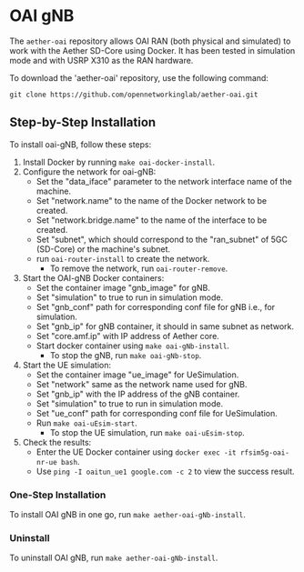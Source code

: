 # OAI gNB

The `aether-oai` repository allows OAI RAN (both physical and simulated) to work with the Aether SD-Core using Docker.
It has been tested in simulation mode and with USRP X310 as the RAN hardware.

To download the 'aether-oai' repository, use the following command:
```
git clone https://github.com/opennetworkinglab/aether-oai.git
```

## Step-by-Step Installation
To install oai-gNB, follow these steps:

1. Install Docker by running `make oai-docker-install`.
2. Configure the network for oai-gNB:
   - Set the "data_iface" parameter to the network interface name of the machine.
   - Set "network.name" to the name of the Docker network to be created.
   - Set "network.bridge.name" to the name of the interface to be created.
   - Set "subnet", which should correspond to the "ran_subnet" of 5GC (SD-Core) or the machine's subnet.
   - run `oai-router-install` to create the network.
      - To remove the network, run `oai-router-remove`.
3. Start the OAI-gNB Docker containers:
   - Set the container image "gnb_image" for gNB.
   - Set "simulation" to true to run in simulation mode.
   - Set "gnb_conf" path for corresponding conf file for gNB i.e., for simulation.
   - Set "gnb_ip" for gNB container, it should in same subnet as network.
   - Set "core.amf.ip" with IP address of Aether core.
   - Start docker container using `make oai-gNb-install`.
      - To stop the gNB, run `make oai-gNb-stop`.
4. Start the UE simulation:
   - Set the container image "ue_image" for UeSimulation.
   - Set "network" same as the network name used for gNB.
   - Set "gnb_ip" with the IP address of the gNB container.
   - Set "simulation" to true to run in simulation mode.
   - Set "ue_conf" path for corresponding conf file for UeSimulation.
   - Run `make oai-uEsim-start`.
      - To stop the UE simulation, run `make oai-uEsim-stop`.
5. Check the results:
   - Enter the UE Docker container using `docker exec -it rfsim5g-oai-nr-ue bash`.
   - Use `ping -I oaitun_ue1 google.com -c 2` to view the success result.

### One-Step Installation
To install OAI gNB in one go, run `make aether-oai-gNb-install`.

### Uninstall
To uninstall OAI gNB, run `make aether-oai-gNb-install`.
